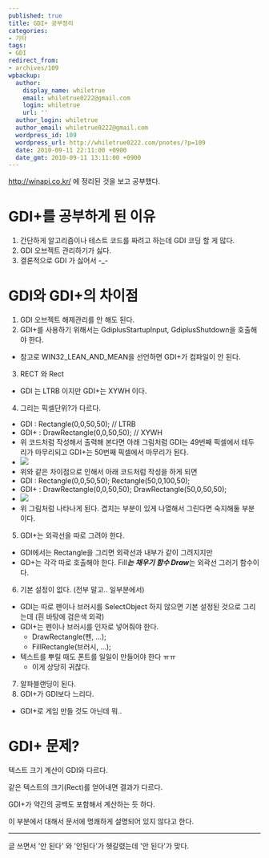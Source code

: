 ```yaml
---
published: true
title: GDI+ 공부정리
categories:
- 기타
tags:
- GDI
redirect_from:
- archives/109
wpbackup:
  author:
    display_name: whiletrue
    email: whiletrue0222@gmail.com
    login: whiletrue
    url: ''
  author_login: whiletrue
  author_email: whiletrue0222@gmail.com
  wordpress_id: 109
  wordpress_url: http://whiletrue0222.com/pnotes/?p=109
  date: 2010-09-11 22:11:00 +0900
  date_gmt: 2010-09-11 13:11:00 +0900
---
```


<http://winapi.co.kr/> 에 정리된 것을 보고 공부했다.

# GDI+를 공부하게 된 이유

1. 간단하게 알고리즘이나 테스트 코드를 짜려고 하는데 GDI 코딩 할 게 많다.
2. GDI 오브젝트 관리하기가 싫다.
3. 결론적으로 GDI 가 싫어서 -_-

# GDI와 GDI+의 차이점

1. GDI 오브젝트 해제관리를 안 해도 된다.
2. GDI+를 사용하기 위해서는 GdiplusStartupInput, GdiplusShutdown을 호출해야 한다.
  * 참고로 WIN32_LEAN_AND_MEAN을 선언하면 GDI+가 컴파일이 안 된다.
3. RECT 와 Rect
  * GDI 는 LTRB 이지만 GDI+는 XYWH 이다.
4. 그리는 픽셀단위?가 다르다.
  * GDI : Rectangle(0,0,50,50);             // LTRB
  * GDI+ : DrawRectangle(0,0,50,50);     // XYWH
  * 위 코드처럼 작성해서 출력해 본다면 아래 그림처럼 GDI는 49번째 픽셀에서 테두리가 마무리되고 GDI+는 50번째 픽셀에서 마무리가 된다.
  * ![](https://lh5.googleusercontent.com/-ioNIPSNdC9Q/TwGxxXbyMYI/AAAAAAAACRc/SJnZtPrzyaw/s244/e0070413_4c8b9389d4314.png)
  * 위와 같은 차이점으로 인해서 아래 코드처럼 작성을 하게 되면
  * GDI  : Rectangle(0,0,50,50);           Rectangle(50,0,100,50);
  * GDI+ : DrawRectangle(0,0,50,50);     DrawRectangle(50,0,50,50);
  * ![](https://lh6.googleusercontent.com/-tlomJ7TFttI/TwGxxcL_71I/AAAAAAAACRc/jLqHfaqbUWk/s244/e0070413_4c8b9392747eb.png)
  * 위 그림처럼 나타나게 된다. 겹치는 부분이 있게 나열해서 그린다면 숙지해둘 부분이다.
5. GDI+는 외곽선을 따로 그려야 한다.
  * GDI에서는 Rectangle을 그리면 외곽선과 내부가 같이 그려지지만
  * GD+는 각각 따로 호출해야 한다. Fill***는 채우기 함수 Draw***는 외곽선 그러기 함수이다.
6. 기본 설정이 없다. (전부 말고.. 일부분에서)
  * GDI는 따로 펜이나 브러시를 SelectObject 하지 않으면 기본 설정된 것으로 그리는데 (흰 바탕에 검은색 외곽)
  * GDI+는 펜이나 브러시를 인자로 넣어줘야 한다.
    * DrawRectangle(펜, …);
    * FillRectangle(브러시, …);
  * 텍스트를 뿌릴 때도 폰트를 일일이 만들어야 한다 ㅠㅠ
    * 이게 상당히 귀찮다.
7. 알파블랜딩이 된다.
8. GDI+가 GDI보다 느리다.
  * GDI+로 게임 만들 것도 아닌데 뭐..

# GDI+ 문제?

텍스트 크기 계산이 GDI와 다르다.

같은 텍스트의 크기(Rect)를 얻어내면 결과가 다르다.

GDI+가 약간의 공백도 포함해서 계산하는 듯 하다.

이 부분에서 대해서 문서에 명쾌하게 설명되어 있지 않다고 한다.

---

글 쓰면서 '안 된다' 와 '안된다'가 헷갈렸는데 '안 된다'가 맞다.
